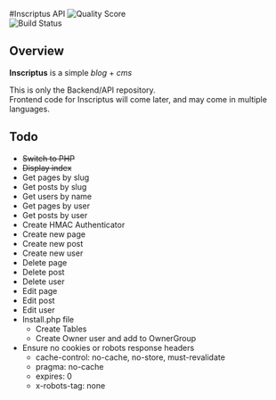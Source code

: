 #Inscriptus API
![Quality Score](https://scrutinizer-ci.com/g/Inscriptus/Inscriptus/badges/quality-score.png?b=master)  
![Build Status](https://scrutinizer-ci.com/g/Inscriptus/Inscriptus/badges/build.png?b=master)

## Overview

**Inscriptus** is a simple _blog_ + _cms_

This is only the Backend/API repository.  
Frontend code for Inscriptus will come later, and may come in multiple languages.  

## Todo

* ~~Switch to PHP~~
* ~~Display index~~
* Get pages by slug
* Get posts by slug
* Get users by name
* Get pages by user
* Get posts by user
* Create HMAC Authenticator
* Create new page
* Create new post
* Create new user
* Delete page
* Delete post
* Delete user
* Edit page
* Edit post
* Edit user
* Install.php file
    * Create Tables
    * Create Owner user and add to OwnerGroup
* Ensure no cookies or robots response headers
    * cache-control: no-cache, no-store, must-revalidate
    * pragma: no-cache
    * expires: 0
    * x-robots-tag: none
